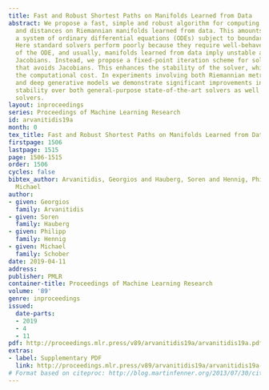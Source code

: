 ```yaml
---
title: Fast and Robust Shortest Paths on Manifolds Learned from Data
abstract: We propose a fast, simple and robust algorithm for computing shortest paths
  and distances on Riemannian manifolds learned from data. This amounts to solving
  a system of ordinary differential equations (ODEs) subject to boundary conditions.
  Here standard solvers perform poorly because they require well-behaved Jacobians
  of the ODE, and usually, manifolds learned from data imply unstable and ill-conditioned
  Jacobians. Instead, we propose a fixed-point iteration scheme for solving the ODE
  that avoids Jacobians. This enhances the stability of the solver, while reduces
  the computational cost. In experiments involving both Riemannian metric learning
  and deep generative models we demonstrate significant improvements in speed and
  stability over both general-purpose state-of-the-art solvers as well as over specialized
  solvers.
layout: inproceedings
series: Proceedings of Machine Learning Research
id: arvanitidis19a
month: 0
tex_title: Fast and Robust Shortest Paths on Manifolds Learned from Data
firstpage: 1506
lastpage: 1515
page: 1506-1515
order: 1506
cycles: false
bibtex_author: Arvanitidis, Georgios and Hauberg, Soren and Hennig, Philipp and Schober,
  Michael
author:
- given: Georgios
  family: Arvanitidis
- given: Soren
  family: Hauberg
- given: Philipp
  family: Hennig
- given: Michael
  family: Schober
date: 2019-04-11
address: 
publisher: PMLR
container-title: Proceedings of Machine Learning Research
volume: '89'
genre: inproceedings
issued:
  date-parts:
  - 2019
  - 4
  - 11
pdf: http://proceedings.mlr.press/v89/arvanitidis19a/arvanitidis19a.pdf
extras:
- label: Supplementary PDF
  link: http://proceedings.mlr.press/v89/arvanitidis19a/arvanitidis19a-supp.pdf
# Format based on citeproc: http://blog.martinfenner.org/2013/07/30/citeproc-yaml-for-bibliographies/
---
```

